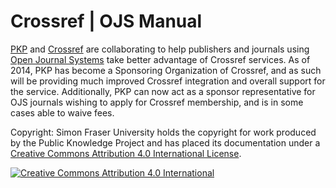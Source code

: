 # Crossref | OJS Manual

[PKP](http://pkp.sfu.ca) and [Crossref](http://www.crossref.org/) are collaborating to help publishers and journals using [Open Journal Systems](https://pkp.sfu.ca/ojs/) take better advantage of Crossref services. As of 2014, PKP has become a Sponsoring Organization of Crossref, and as such will be providing much improved Crossref integration and overall support for the service. Additionally, PKP can now act as a sponsor representative for OJS journals wishing to apply for Crossref membership, and is in some cases able to waive fees.

Copyright: Simon Fraser University holds the copyright for work produced by the Public Knowledge Project and has placed its documentation under a [Creative Commons Attribution 4.0 International License](http://creativecommons.org/licenses/by/4.0/).

[![](https://i.creativecommons.org/l/by/4.0/88x31.png "Creative Commons Attribution 4.0 International")](http://creativecommons.org/licenses/by/4.0/)

